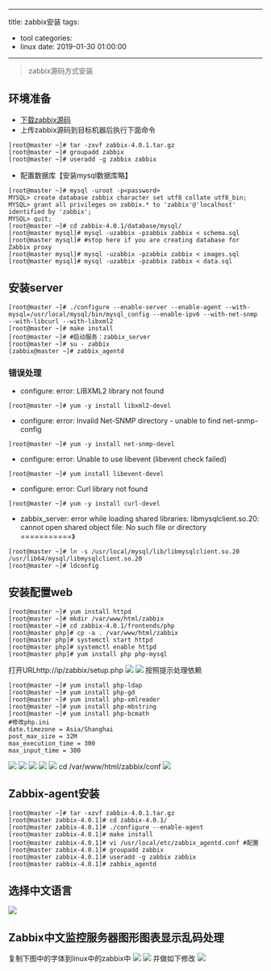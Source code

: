 
---
title: zabbix安装
tags:
  - tool
categories:
  - linux
date: 2019-01-30 01:00:00
---
> zabbix源码方式安装
<!-- more -->

## 环境准备
* [下载zabbix源码](https://sourceforge.net/projects/zabbix/files/ZABBIX%20Latest%20Stable/4.0.3/zabbix-4.0.3.tar.gz/download)
* 上传zabbix源码到目标机器后执行下面命令
``` 
[root@master ~]# tar -zxvf zabbix-4.0.1.tar.gz
[root@master ~]# groupadd zabbix
[root@master ~]# useradd -g zabbix zabbix
```
* 配置数据库【安装mysql数据库略】
```
[root@master ~]# mysql -uroot -p<password>
MYSQL> create database zabbix character set utf8 collate utf8_bin;
MYSQL> grant all privileges on zabbix.* to 'zabbix'@'localhost' identified by 'zabbix';
MYSQL> quit;
[root@master ~]# cd zabbix-4.0.1/database/mysql/
[root@master mysql]# mysql -uzabbix -pzabbix zabbix < schema.sql
[root@master mysql]# #stop here if you are creating database for Zabbix proxy
[root@master mysql]# mysql -uzabbix -pzabbix zabbix < images.sql
[root@master mysql]# mysql -uzabbix -pzabbix zabbix < data.sql
```
## 安装server
```
[root@master ~]# ./configure --enable-server --enable-agent --with-mysql=/usr/local/mysql/bin/mysql_config --enable-ipv6 --with-net-snmp --with-libcurl --with-libxml2
[root@master ~]# make install
[root@master ~]# #启动服务：zabbix_server
[root@master ~]# su - zabbix
[zabbix@master ~]# zabbix_agentd
```
### 错误处理
* configure: error: LIBXML2 library not found 
```
[root@master ~]# yum -y install libxml2-devel
```
* configure: error: Invalid Net-SNMP directory - unable to find net-snmp-config
```
[root@master ~]# yum -y install net-snmp-devel
```
* configure: error: Unable to use libevent (libevent check failed)
```
[root@master ~]# yum install libevent-devel
```
* configure: error: Curl library not found 
```
[root@master ~]# yum -y install curl-devel
```
* zabbix_server: error while loading shared libraries: libmysqlclient.so.20:
 cannot open shared object file: No such file or
 directory
===========》
```
[root@master ~]# ln -s /usr/local/mysql/lib/libmysqlclient.so.20 /usr/lib64/mysql/libmysqlclient.so.20
[root@master ~]# ldconfig
```

## 安装配置web
```
[root@master ~]# yum install httpd
[root@master ~]# mkdir /var/www/html/zabbix
[root@master ~]# cd zabbix-4.0.1/frontends/php
[root@master php]# cp -a . /var/www/html/zabbix
[root@master php]# systemctl start httpd
[root@master php]# systemctl enable httpd
[root@master php]# yum install php php-mysql
```
打开URLhttp://ip/zabbix/setup.php
![](https://raw.githubusercontent.com/zixujing/book1.github.io/master/image/20190130/82372470ffa120dd2b39885d612a8c0c.png)
![](https://raw.githubusercontent.com/zixujing/book1.github.io/master/image/20190130/ef64285fe2b51d57b48e84d2cfd5831f.png)
按照提示处理依赖
```
[root@master ~]# yum install php-ldap
[root@master ~]# yum install php-gd
[root@master ~]# yum install php-xmlreader
[root@master ~]# yum install php-mbstring
[root@master ~]# yum install php-bcmath
#修改php.ini
date.timezone = Asia/Shanghai
post_max_size = 32M
max_execution_time = 300
max_input_time = 300
```
![](https://raw.githubusercontent.com/zixujing/book1.github.io/master/image/20190130/266ddc2c9f4edfcfdc418868cb6f0c2e.png)
![](https://raw.githubusercontent.com/zixujing/book1.github.io/master/image/20190130/eadf734873ebbb6ab31991418842d30a.png)
![](https://raw.githubusercontent.com/zixujing/book1.github.io/master/image/20190130/588b045598dc5f4117b9e37ea0be5bc6.png)
![](https://raw.githubusercontent.com/zixujing/book1.github.io/master/image/20190130/29e1fa333ef65708c055cfba81bdcf8c.png)
![](https://raw.githubusercontent.com/zixujing/book1.github.io/master/image/20190130/fe3f959eaed4507ab43f55b7f729a8f3.png)
cd /var/www/html/zabbix/conf
![](https://raw.githubusercontent.com/zixujing/book1.github.io/master/image/20190130/fe80eae3c35590b107a86a97a6e3f0b6.png)
## Zabbix-agent安装
```
[root@master ~]# tar -xzvf zabbix-4.0.1.tar.gz
[root@master zabbix-4.0.1]# cd zabbix-4.0.1/
[root@master zabbix-4.0.1]# ./configure --enable-agent
[root@master zabbix-4.0.1]# make install
[root@master zabbix-4.0.1]# vi /usr/local/etc/zabbix_agentd.conf #配置
[root@master zabbix-4.0.1]# groupadd zabbix
[root@master zabbix-4.0.1]# useradd -g zabbix zabbix
[root@master zabbix-4.0.1]# zabbix_agentd
```
## 选择中文语言
![](https://raw.githubusercontent.com/zixujing/book1.github.io/master/image/20190130/6d0cfe4bdaeba69974aa556bbb2d6ab5.png)
## Zabbix中文监控服务器图形图表显示乱码处理
复制下图中的字体到linux中的zabbix中
![](https://raw.githubusercontent.com/zixujing/book1.github.io/master/image/20190130/b228cea352906b5c030e113e8d39d20d.png)
![](https://raw.githubusercontent.com/zixujing/book1.github.io/master/image/20190130/7be29779af4f6ce40bba758a1bcb083c.png)
并做如下修改
![](https://raw.githubusercontent.com/zixujing/book1.github.io/master/image/20190130/bb2180500d7b1001bcb81854b9f9ec6e.png)

